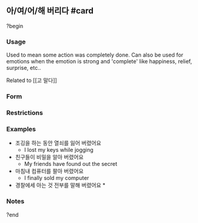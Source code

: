 ## 아/여/어/해 버리다 #card
?begin
### Usage
Used to mean some action was completely done. Can also be used for emotions when the emotion is strong and 'complete' like happiness, relief, surprise, etc..

Related to [[고 말다]]
### Form

### Restrictions
### Examples
* 조깅을 하는 동안 열쇠를 잃어 버렸어요
	* I lost my keys while jogging
* 친구들이 비밀을 알아 버렸어요
	* My friends have found out the secret
* 마침내 컴퓨터를 팔아 버렸어요
	* I finally sold my computer
* 경찰에세 아는 것 전부를 말해 버렸어요
	* 
### Notes
?end
